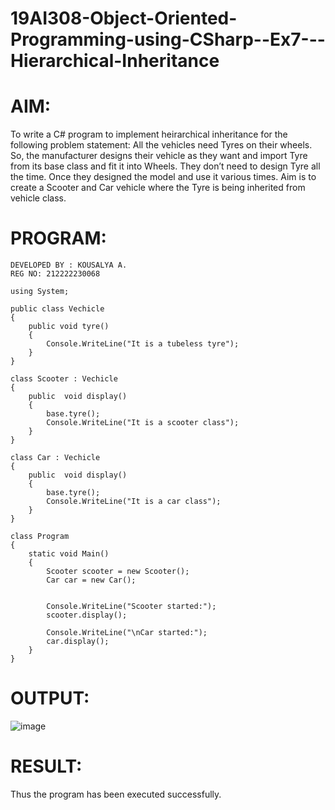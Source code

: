 # 19AI308-Object-Oriented-Programming-using-CSharp--Ex7---Hierarchical-Inheritance
# AIM:
To write a C# program to implement heirarchical inheritance for the following problem statement:  All the vehicles need Tyres on their wheels. 
So, the manufacturer designs their vehicle as they want and import Tyre from its base class and fit it into Wheels. 
They don’t need to design Tyre all the time. Once they designed the model and use it various times. 
Aim is to create a Scooter and Car vehicle where the Tyre is being inherited from vehicle class.


# PROGRAM:
```
DEVELOPED BY : KOUSALYA A.
REG NO: 212222230068

using System;

public class Vechicle
{
    public void tyre()
    {
        Console.WriteLine("It is a tubeless tyre");
    }
}

class Scooter : Vechicle
{
    public  void display() 
    {
        base.tyre();
        Console.WriteLine("It is a scooter class");
    }
}

class Car : Vechicle
{
    public  void display() 
    {
        base.tyre();
        Console.WriteLine("It is a car class");
    }
}

class Program
{
    static void Main()
    {
        Scooter scooter = new Scooter();
        Car car = new Car();
        
        
        Console.WriteLine("Scooter started:");
        scooter.display();
        
        Console.WriteLine("\nCar started:");
        car.display();
    }
}
```
# OUTPUT:
![image](https://github.com/Kousalya22008930/19AI308-Object-Oriented-Programming-using-CSharp--Ex7---Hierarchical-Inheritance/assets/119389108/f87d87f1-3f61-4b18-b26c-9775c692eaf3)

# RESULT:
Thus the program has been executed successfully.
